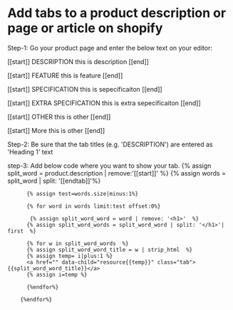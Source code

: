 Add tabs to a product description or page or article on shopify
===============================================================
Step-1:
Go your product page and enter the below text on your editor:

[[start]]
DESCRIPTION
this is description
[[end]]

 [[start]]
FEATURE
this is feature
[[end]]

 [[start]]
SPECIFICATION
this is sepecificaiton
[[end]]

 [[start]]
EXTRA SPECIFICATION
this is extra sepecificaiton
[[end]]

[[start]]
OTHER
this is other
[[end]]

 
[[start]]
More
this is other
[[end]]



Step-2: Be sure that the tab titles (e.g. 'DESCRIPTION') are entered as 'Heading 1' text

step-3: Add below code where you want to show your tab.
  {% assign split_word = product.description  | remove:'[[start]]' %}
        {% assign words = split_word | split: '[[endtab]]'%}
          
          {% assign test=words.size|minus:1%}
          
          {% for word in words limit:test offset:0%}
          
           {% assign split_word_word = word | remove: '<h1>'  %}
          {% assign split_word_words = split_word_word | split: '</h1>'| first  %}
        
          {% for w in split_word_words  %}
          {% assign split_word_word_title = w | strip_html  %}
          {% assign temp= i|plus:1 %}
          <a href="" data-child="resource{{temp}}" class="tab"> {{split_word_word_title}}</a>
          {% assign i=temp %}
        
          {%endfor%}
          
        {%endfor%}

